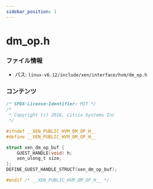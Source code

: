 ```yaml
---
sidebar_position: 1
---
```

# dm_op.h

### ファイル情報

- パス: `linux-v6.12/include/xen/interface/hvm/dm_op.h`

### コンテンツ

```h
/* SPDX-License-Identifier: MIT */
/*
 * Copyright (c) 2016, Citrix Systems Inc
 */

#ifndef __XEN_PUBLIC_HVM_DM_OP_H__
#define __XEN_PUBLIC_HVM_DM_OP_H__

struct xen_dm_op_buf {
	GUEST_HANDLE(void) h;
	xen_ulong_t size;
};
DEFINE_GUEST_HANDLE_STRUCT(xen_dm_op_buf);

#endif /* __XEN_PUBLIC_HVM_DM_OP_H__ */

```
